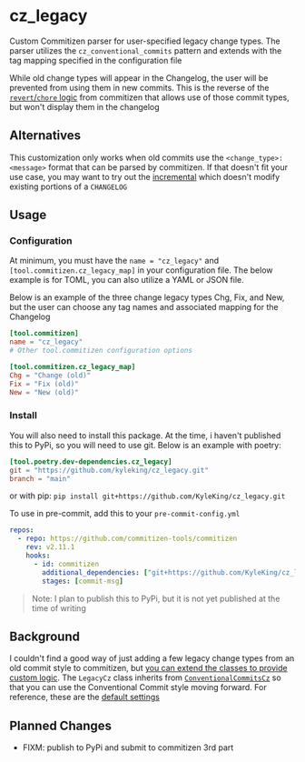 # cz_legacy

Custom Commitizen parser for user-specified legacy change types. The parser utilizes the `cz_conventional_commits` pattern and extends with the tag mapping specified in the configuration file

While old change types will appear in the Changelog, the user will be prevented from using them in new commits. This is the reverse of the [`revert`/`chore` logic](https://github.com/commitizen-tools/commitizen#why-are-revert-and-chore-valid-types-in-the-check-pattern-of-cz-conventional_commits-but-not-types-we-can-select) from commitizen that allows use of those commit types, but won't display them in the changelog

## Alternatives

This customization only works when old commits use the `<change_type>: <message>` format that can be parsed by commitizen. If that doesn't fit your use case, you may want to try out the [incremental](https://commitizen-tools.github.io/commitizen/changelog/#incremental) which doesn't modify existing portions of a `CHANGELOG`

## Usage

### Configuration

At minimum, you must have the `name = "cz_legacy"` and `[tool.commitizen.cz_legacy_map]` in your configuration file. The below example is for TOML, you can also utilize a YAML or JSON file.

Below is an example of the three change legacy types Chg, Fix, and New, but the user can choose any tag names and associated mapping for the Changelog

```toml
[tool.commitizen]
name = "cz_legacy"
# Other tool.commitizen configuration options

[tool.commitizen.cz_legacy_map]
Chg = "Change (old)"
Fix = "Fix (old)"
New = "New (old)"
```

### Install

You will also need to install this package. At the time, i haven't published this to PyPi, so you will need to use git. Below is an example with poetry:

```toml
[tool.poetry.dev-dependencies.cz_legacy]
git = "https://github.com/kyleking/cz_legacy.git"
branch = "main"
```

or with pip: `pip install git+https://github.com/KyleKing/cz_legacy.git`

To use in pre-commit, add this to your `pre-commit-config.yml`

```yaml
repos:
  - repo: https://github.com/commitizen-tools/commitizen
    rev: v2.11.1
    hooks:
      - id: commitizen
        additional_dependencies: ["git+https://github.com/KyleKing/cz_legacy.git"]
        stages: [commit-msg]
```

> Note: I plan to publish this to PyPi, but it is not yet published at the time of writing

## Background

I couldn't find a good way of just adding a few legacy change types from an old commit style to commitizen, but [you can extend the classes to provide custom logic](https://commitizen-tools.github.io/commitizen/customization/#2-customize-through-customizing-a-class). The `LegacyCz` class inherits from [`ConventionalCommitsCz`](https://github.com/commitizen-tools/commitizen/blob/master/commitizen/cz/conventional_commits/conventional_commits.py) so that you can use the Conventional Commit style moving forward. For reference, these are the [default settings](https://github.com/commitizen-tools/commitizen/blob/master/commitizen/defaults.py)

## Planned Changes

- FIXM: publish to PyPi and submit to commitizen 3rd part
